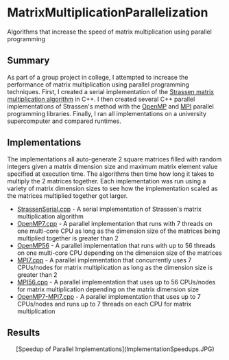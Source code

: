 # MatrixMultiplicationParallelization
Algorithms that increase the speed of matrix multiplication using parallel programming

## Summary
As part of a group project in college,  I attempted to increase the performance of matrix multiplication using parallel programming techniques. First, I created a serial implementation of the [Strassen matrix multiplication algorithm](https://iq.opengenus.org/strassens-matrix-multiplication-algorithm/) in C++. I then created several C++ parallel implementations of Strassen's method with the [OpenMP](https://en.wikipedia.org/wiki/OpenMP) and [MPI](https://en.wikipedia.org/wiki/Message_Passing_Interface) parallel programming libraries. Finally, I ran all implementations on a university supercomputer and compared runtimes.

## Implementations
The implementations all auto-generate 2 square matrices filled with random integers given a matrix dimension size and maximum matrix element value specified at execution time. The algorithms then time how long it takes to multiply the 2 matrices together. Each implementation was run using a variety of matrix dimension sizes to see how the implementation scaled as the matrices multiplied together got larger.

* [StrassenSerial.cpp](StrassenSerial.cpp) - A serial implementation of Strassen's matrix multiplication algorithm
* [OpenMP7.cpp](OpenMP7.cpp) - A parallel implementation that runs with 7 threads on one multi-core CPU as long as the dimension size of the matrices being multiplied together is greater than 2
* [OpenMP56](OpenMP56.cpp) - A parallel implementation that runs with up to 56 threads on one multi-core CPU depending on the dimension size of the matrices
* [MPI7.cpp](MPI7.cpp) - A parallel implementation that concurrently uses 7 CPUs/nodes for matrix multiplication as long as the dimension size is greater than 2 
* [MPI56.cpp](MPI56.cpp) - A parallel implementation that uses up to 56 CPUs/nodes for matrix multiplication depending on the matrix dimension size
* [OpenMP7-MPI7.cpp](OpenMP7-MPI7.cpp) - A parallel implementation that uses up to 7 CPUs/nodes and runs up to 7 threads on each CPU for matrix multiplication

## Results

<p align="center">[Speedup of Parallel Implementations](ImplementationSpeedups.JPG)</p>
